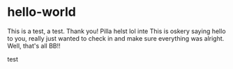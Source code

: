 # hello-world
This is a test, a test. Thank you!
Pilla helst   lol   inte
This is oskery saying hello to you, really just wanted to check in and make sure everything was alright. Well, that's all BB!!


test
